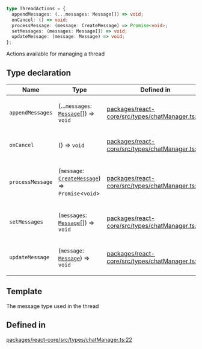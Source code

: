 ```ts
type ThreadActions = {
  appendMessages: (...messages: Message[]) => void;
  onCancel: () => void;
  processMessage: (message: CreateMessage) => Promise<void>;
  setMessages: (messages: Message[]) => void;
  updateMessage: (message: Message) => void;
};
```

Actions available for managing a thread

## Type declaration

<table>
<thead>
<tr>
<th>Name</th>
<th>Type</th>
<th>Defined in</th>
</tr>
</thead>
<tbody>
<tr>
<td>

`appendMessages`

</td>
<td>

(...`messages`: [`Message`](Message.md)[]) => `void`

</td>
<td>

[packages/react-core/src/types/chatManager.ts:24](https://github.com/thesysdev/crayonai/blob/c138be830e4251fbc51e4da049a797e65138f6cd/frontend-sdk/packages/react-core/src/types/chatManager.ts#L24)

</td>
</tr>
<tr>
<td>

`onCancel`

</td>
<td>

() => `void`

</td>
<td>

[packages/react-core/src/types/chatManager.ts:26](https://github.com/thesysdev/crayonai/blob/c138be830e4251fbc51e4da049a797e65138f6cd/frontend-sdk/packages/react-core/src/types/chatManager.ts#L26)

</td>
</tr>
<tr>
<td>

`processMessage`

</td>
<td>

(`message`: [`CreateMessage`](CreateMessage.md)) => `Promise`\<`void`\>

</td>
<td>

[packages/react-core/src/types/chatManager.ts:23](https://github.com/thesysdev/crayonai/blob/c138be830e4251fbc51e4da049a797e65138f6cd/frontend-sdk/packages/react-core/src/types/chatManager.ts#L23)

</td>
</tr>
<tr>
<td>

`setMessages`

</td>
<td>

(`messages`: [`Message`](Message.md)[]) => `void`

</td>
<td>

[packages/react-core/src/types/chatManager.ts:27](https://github.com/thesysdev/crayonai/blob/c138be830e4251fbc51e4da049a797e65138f6cd/frontend-sdk/packages/react-core/src/types/chatManager.ts#L27)

</td>
</tr>
<tr>
<td>

`updateMessage`

</td>
<td>

(`message`: [`Message`](Message.md)) => `void`

</td>
<td>

[packages/react-core/src/types/chatManager.ts:25](https://github.com/thesysdev/crayonai/blob/c138be830e4251fbc51e4da049a797e65138f6cd/frontend-sdk/packages/react-core/src/types/chatManager.ts#L25)

</td>
</tr>
</tbody>
</table>

## Template

The message type used in the thread

## Defined in

[packages/react-core/src/types/chatManager.ts:22](https://github.com/thesysdev/crayonai/blob/c138be830e4251fbc51e4da049a797e65138f6cd/frontend-sdk/packages/react-core/src/types/chatManager.ts#L22)
